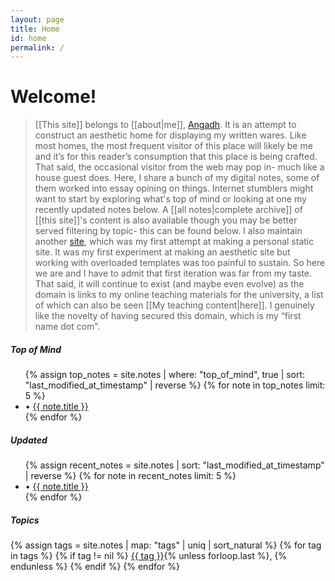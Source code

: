 ```yaml
---
layout: page
title: Home
id: home
permalink: /
---
```


# Welcome!

> [[This site]] belongs to  [[about|me]], [Angadh](https://www.sems.qmul.ac.uk/staff/a.nanjangud). It is an attempt to construct an aesthetic home for displaying my written wares. Like most homes, the most frequent visitor of this place will likely be me and it’s for this reader’s consumption that this place is being crafted. That said, the occasional visitor from the web may pop in- much like a house guest does. Here, I share a bunch of my digital notes, some of them worked into essay opining on things. Internet stumblers might want to start by exploring what's top of mind or looking at one my recently updated notes below. A [[all notes|complete archive]] of [[this site]]'s content is also available though you may be better served filtering by topic- this can be found below. I also maintain another [site](https://angadhn.com), which was my first attempt at making a personal static site. It was my first experiment at making an aesthetic site but working with overloaded templates was too painful to sustain. So here we are and I have to admit that first iteration was far from my taste. That said, it will continue to exist (and maybe even evolve) as the domain is links to my online teaching materials for the university, a list of which can also be seen [[My teaching content|here]]. I genuinely like the novelty of having secured this domain, which is my “first name dot com”.
<div class="notes-grid">
  <div class="notes-column">
    <h5>Top of Mind</h5>
    <ul>
      {% assign top_notes = site.notes | where: "top_of_mind", true | sort: "last_modified_at_timestamp" | reverse %}
      {% for note in top_notes limit: 5 %}
        <li>
          • <a class="internal-link" href="{{ site.baseurl }}{{ note.url }}">{{ note.title }}</a>
        </li>
      {% endfor %}
    </ul>
  </div>

  <div class="notes-column">
    <h5>Updated</h5>
    <ul>
      {% assign recent_notes = site.notes | sort: "last_modified_at_timestamp" | reverse %}
      {% for note in recent_notes limit: 5 %}
        <li>
          • <a class="internal-link" href="{{ site.baseurl }}{{ note.url }}">{{ note.title }}</a>
        </li>
      {% endfor %}
    </ul>
  </div>
</div>

<h5>Topics</h5>

<div class="category-list">
{% assign tags = site.notes | map: "tags" | uniq | sort_natural %}
{% for tag in tags %}
  {% if tag != nil %}
    <a class="category-link" href="{{ site.baseurl }}/tags/{{ tag | slugify }}" rel="noopener">{{ tag }}</a>{% unless forloop.last %}, {% endunless %}
  {% endif %}
{% endfor %}
</div>
